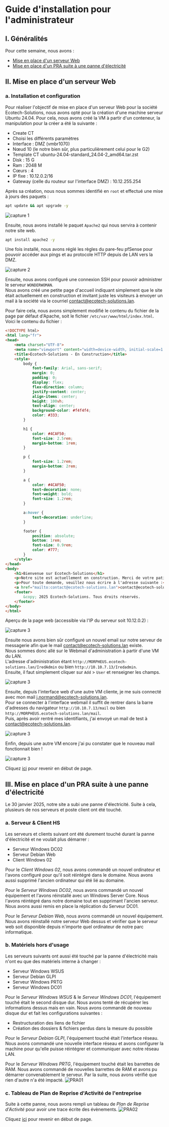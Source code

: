 # Guide d'installation pour l'administrateur

## I. Généralités
Pour cette semaine, nous avons :
- [Mise en place d'un serveur Web](https://github.com/WildCodeSchool/TSSR-BDX-0924-P3-G2/blob/main/S09/S09_INSTALL.md#ii-mise-en-place-dun-serveur-web)
- [Mise en place d'un PRA suite à une panne d'électricité](https://github.com/WildCodeSchool/TSSR-BDX-0924-P3-G2/blob/main/S09/S09_INSTALL.md#iii-mise-en-place-dun-pra-suite-%C3%A0-une-panne-d%C3%A9lectricit%C3%A9)

## II. Mise en place d'un serveur Web
### a. Installation et configuration

Pour réaliser l'objectif de mise en place d'un serveur Web pour la société Ecotech-Solutions, nous avons opté pour la création d'une machine serveur Ubuntu 24.04. Pour cela, nous avons créé la VM à partir d'un conteneur, la manipulation pour la créer a été la suivante :
- Create CT
- Choisi les différents paramètres
- Interface : DMZ (vmbr1070)
- Nœud 10 (le notre bien sûr, plus particulièrement celui pour le G2)
- Template CT ubuntu-24.04-standard_24.04-2_amd64.tar.zst
- Disk : 15 G
- Ram : 2048 M
- Cœurs : 4
- IP fixe : 10.12.0.2/16
- Gateway (celle du routeur sur l'interface DMZ) : 10.12.255.254
  
Après sa création, nous nous sommes identifié en `root` et effectué une mise à jours des paquets :  
```bash
apt update && apt upgrade -y
```
![capture 1](../Ressources/Images/capture_wonderwoman_1.png)  

Ensuite, nous avons installé le paquet `Apache2` qui nous servira à contenir notre site web.  

```bash
apt install apache2 -y
```

Une fois installé, nous avons réglé les règles du pare-feu pfSense pour pouvoir accéder aux pings et au protocole HTTP depuis de LAN vers la DMZ.  

![capture 2](../Ressources/Images/capture_wonderwoman_3.png)  

Ensuite, nous avons configuré une connexion SSH pour pouvoir administrer le serveur `WONDERWOMAN`.  
Nous avons créé une petite page d'accueil indiquant simplement que le site était actuellement en construction et invitant juste les visiteurs à envoyer un mail à la société via le courriel contact@ecotech-solutions.lan.  

Pour faire cela, nous avons simplement modifié le contenu du fichier de la page par défaut d'Apache, soit le fichier `/etc/var/www/html/index.html`.  
Voici le contenu du fichier :  
```html
<!DOCTYPE html>
<html lang="fr">
<head>
    <meta charset="UTF-8">
    <meta name="viewport" content="width=device-width, initial-scale=1.0">
    <title>Ecotech-Solutions - En Construction</title>
    <style>
        body {
            font-family: Arial, sans-serif;
            margin: 0;
            padding: 0;
            display: flex;
            flex-direction: column;
            justify-content: center;
            align-items: center;
            height: 100vh;
            text-align: center;
            background-color: #f4f4f4;
            color: #333;
        }

        h1 {
            color: #4CAF50;
            font-size: 2.5rem;
            margin-bottom: 1rem;
        }

        p {
            font-size: 1.2rem;
            margin-bottom: 2rem;
        }

        a {
            color: #4CAF50;
            text-decoration: none;
            font-weight: bold;
            font-size: 1.2rem;
        }

        a:hover {
            text-decoration: underline;
        }

        footer {
            position: absolute;
            bottom: 1rem;
            font-size: 0.9rem;
            color: #777;
        }
    </style>
</head>
<body>
    <h1>Bienvenue sur Ecotech-Solutions</h1>
    <p>Notre site est actuellement en construction. Merci de votre patience.</p>
    <p>Pour toute demande, veuillez nous écrire à l'adresse suivante :</p>
    <a href="mailto:contact@ecotech-solutions.lan">contact@ecotech-solutions.lan</a>
    <footer>
        &copy; 2025 Ecotech-Solutions. Tous droits réservés.
    </footer>
</body>
</html>


```

Aperçu de la page web (accessible via l'IP du serveur soit 10.12.0.2) :  

![capture 3](../Ressources/Images/capture_wonderwoman_2.png)  

Ensuite nous avons bien sûr configuré un nouvel email sur notre serveur de messagerie afin que le mail contact@ecotech-solutions.lan existe.  
Nous sommes donc allé sur le Webmail d'administration à partir d'une VM du LAN.  
L'adresse d'administration étant `http://MORPHEUS.ecotech-solutions.lan/IredAdmin` ou bien `http://10.10.7.13/Iredadmin`.  
Ensuite, il faut simplement cliquer sur `Add`  > `User` et renseigner les champs.  

![capture 3](../Ressources/Images/capture_mail_1.png)    

Ensuite, depuis l'interface web d'une autre VM cliente, je me suis connecté avec mon mail j.normand@ecotech-solutions.lan.  
Pour se connecter à l'interface webmail il suffit de rentrer dans la barre d'adresses du navigateur `http://10.10.7.13/mail` ou bien `http://MORPHEUS.ecotech-solutions.lan/mail`.  
Puis, après avoir rentré mes identifiants, j'ai envoyé un mail de test à contact@ecotech-solutions.lan.  
  
![capture 3](../Ressources/Images/capture_mail_2.png)    

Enfin, depuis une autre VM encore j'ai pu constater que le nouveau mail fonctionnait bien !  

![capture 3](../Ressources/Images/capture_mail_3.png)    

Cliquez [ici](https://github.com/WildCodeSchool/TSSR-BDX-0924-P3-G2/blob/main/S09/S09_INSTALL.md#guide-dinstallation-pour-ladministrateur) pour revenir en début de page.

## III. Mise en place d'un PRA suite à une panne d'électricité
Le 30 janvier 2025, notre site a subi une panne d'électricité. Suite à cela, plusieurs de nos serveurs et poste client ont été touché.
### a. Serveur & Client HS
Les serveurs et clients suivant ont été durement touché durant la panne d'électricité et ne voulait plus démarrer :
- Serveur Windows DC02
- Serveur Debian Web
- Client Windows 02

Pour le *Client Windows 02*, nous avons commandé un nouvel ordinateur et l'avons configuré pour qu'il soit réintégré dans le domaine. Nous avons aussi supprimé l'ancien ordinateur qui été lié au domaine.

Pour le *Serveur Windows DC02*, nous avons commandé un nouvel équipement et l'avons réinstallé avec un Windows Server Core. Nous l'avons réintégré dans notre domaine tout en supprimant l'ancien serveur. Nous avons aussi remis en place la réplication du Serveur DC01.

Pour le *Serveur Debian Web*, nous avons commandé un nouvel équipement. Nous avons réinstallé notre serveur Web dessus et vérifier que le serveur web soit disponible depuis n'importe quel ordinateur de notre parc informatique.
### b. Matériels hors d'usage
Les serveurs suivants ont aussi été touché par la panne d'électricité mais n'ont eu que des matériels interne à changer :
- Serveur Windows WSUS
- Serveur Debian GLPI
- Serveur Windows PRTG
- Serveur Windows DC01

Pour le *Serveur Windows WSUS* & le *Serveur Windows DC01*, l'équipement touché était le second disque dur. Nous avons tenté de récupérer les informations dessus mais en vain.
Nous avons commandé de nouveau disque dur et fait les configurations suivantes :
- Restructuration des liens de fichier
- Création des dossiers & fichiers perdus dans la mesure du possible

Pour le *Serveur Debian GLPI*, l'équipement touché était l'interface réseau. Nous avons commandé une nouvelle interface réseau et avons configurer la machine pour qu'elle puisse réintégrer et communiquer avec notre réseau LAN.

Pour le *Serveur Windows PRTG*, l'équipement touché était les barrettes de RAM. Nous avons commandé de nouvelles barrettes de RAM et avons pu démarrer convenablement le serveur. Par la suite, nous avons vérifié que rien d'autre n'a été impacté.
![PRA01](https://github.com/WildCodeSchool/TSSR-BDX-0924-P3-G2/blob/main/Ressources/Images/PRA/PRA01.png)

### c. Tableau de Plan de Reprise d'Activité de l'entreprise
Suite à cette panne, nous avons rempli un tableau de *Plan de Reprise d'Activité* pour avoir une trace écrite des évènements.
![PRA02](https://github.com/WildCodeSchool/TSSR-BDX-0924-P3-G2/blob/fa45b23d115145e5fdbcb080fbefeb78392ed491/Ressources/Images/PRA/PRA02.png)

Cliquez [ici](https://github.com/WildCodeSchool/TSSR-BDX-0924-P3-G2/blob/main/S09/S09_INSTALL.md#guide-dinstallation-pour-ladministrateur) pour revenir en début de page.
